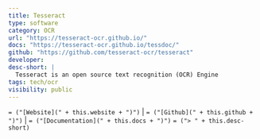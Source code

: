 ```yaml
---
title: Tesseract
type: software
category: OCR
url: "https://tesseract-ocr.github.io/"
docs: "https://tesseract-ocr.github.io/tessdoc/"
github: "https://github.com/tesseract-ocr/tesseract"
developer:
desc-short: |
  Tesseract is an open source text recognition (OCR) Engine
tags: tech/ocr
visibility: public
---
```

`= ("[Website](" + this.website + ")")` |  `= ("[Github](" + this.github + ")")` | `= ("[Documentation](" + this.docs + ")")`
`= ("> " + this.desc-short)`